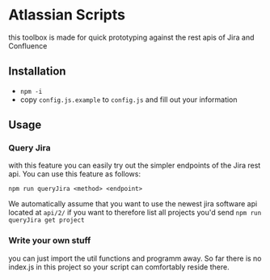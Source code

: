 # Atlassian Scripts
this toolbox is made for quick prototyping against the rest apis of Jira and Confluence

## Installation
- `npm -i`
- copy `config.js.example` to `config.js` and fill out your information

## Usage
### Query Jira
with this feature you can easily try out the simpler endpoints of the Jira rest api. You can use this feature as follows:

`npm run queryJira <method> <endpoint>`

We automatically assume that you want to use the newest jira software api located at `api/2/` if you want to therefore list all projects you'd send `npm run queryJira get project`
### Write your own stuff
you can just import the util functions and programm away. So far there is no index.js in this project so your script can comfortably reside there.
